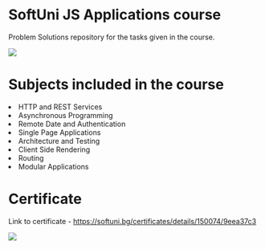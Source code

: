 # SoftUni JS Applications course
Problem Solutions repository for the tasks given in the course.
<p></p>
<img src="https://img.shields.io/badge/JavaScript-323330?style=for-the-badge&logo=javascript&logoColor=F7DF1E">

# Subjects included in the course
<li>HTTP and REST Services</li>
<li>Asynchronous Programming</li>
<li>Remote Date and Authentication</li>
<li>Single Page Applications</li>
<li>Architecture and Testing</li>
<li>Client Side Rendering</li>
<li>Routing</li>
<li>Modular Applications</li>
<p></p>
<p></p>
<p></p>

# Certificate
Link to certificate - https://softuni.bg/certificates/details/150074/9eea37c3
<p></p>
<img src="https://i.postimg.cc/Vs7Y6bNh/js-Applications.png">
